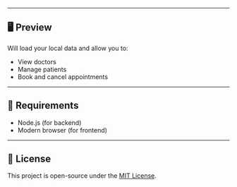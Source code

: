 
---

## 🖥 Preview

Will load your local data and allow you to:
- View doctors
- Manage patients
- Book and cancel appointments

---

## 📌 Requirements

- Node.js (for backend)
- Modern browser (for frontend)

---

## 📜 License
This project is open-source under the [MIT License](LICENSE).
